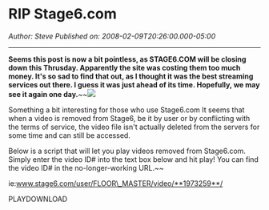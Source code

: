 # RIP Stage6.com

*Author: Steve*
*Published on: 2008-02-09T20:26:00.000-05:00*

---

**Seems this post is now a bit pointless, as STAGE6.COM will be closing down this Thrusday. Apparently the site was costing them too much money. It's so sad to find that out, as I thought it was the best streaming services out there. I guess it was just ahead of its time. Hopefully, we may see it again one day.**~~[![](070507%2520Stage6.jpg)](http://bp3.blogger.com/_kfv2ADnjgQg/R65TfgUtCyI/AAAAAAAAAzE/Y3Hw5_sRxqU/s1600-h/070507%2520Stage6.jpg)
  
Something a bit interesting for those who use Stage6.com It seems that when a video is removed from Stage6, be it by user or by conflicting with the terms of service, the video file isn't actually deleted from the servers for some time and can still be accessed.
  

  
Below is a script that will let you play videos removed from Stage6.com. Simply enter the video ID# into the text box below and hit play! You can find the video ID# in the no-longer-working URL.~~
  
ie:www.stage6.com/user/FLOOR\_MASTER/video/**1973259**/
  
PLAYDOWNLOAD